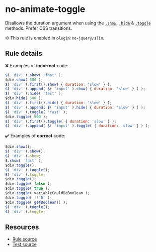 # no-animate-toggle

Disallows the duration argument when using the [`.show`](https://api.jquery.com/show/), [`.hide`](https://api.jquery.com/hide/) & [`.toggle`](https://api.jquery.com/toggle/) methods. Prefer CSS transitions.

⚙️ This rule is enabled in `plugin:no-jquery/slim`.

## Rule details

❌ Examples of **incorrect** code:
```js
$( 'div' ).show( 'fast' );
$div.show( 500 );
$( 'div' ).first().show( { duration: 'slow' } );
$( 'div' ).append( $( 'input' ).show( { duration: 'slow' } ) );
$( 'div' ).hide( 'fast' );
$div.hide( 500 );
$( 'div' ).first().hide( { duration: 'slow' } );
$( 'div' ).append( $( 'input' ).hide( { duration: 'slow' } ) );
$( 'div' ).toggle( 'fast' );
$div.toggle( 500 );
$( 'div' ).first().toggle( { duration: 'slow' } );
$( 'div' ).append( $( 'input' ).toggle( { duration: 'slow' } ) );
```

✔️ Examples of **correct** code:
```js
$div.show();
$( 'div' ).show();
$( 'div' ).show;
$.show( 'fast' );
$div.toggle();
$( 'div' ).toggle();
$( 'div' ).toggle;
$div.toggle();
$div.toggle( false );
$div.toggle( true );
$div.toggle( variableCouldBeBoolean );
$div.toggle( !!'0' );
$div.toggle( getBoolean() );
$( 'div' ).toggle();
$( 'div' ).toggle;
```

## Resources

* [Rule source](/src/rules/no-animate-toggle.js)
* [Test source](/src/tests/no-animate-toggle.js)
